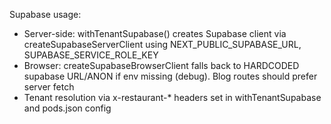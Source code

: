 Supabase usage:
- Server-side: withTenantSupabase() creates Supabase client via createSupabaseServerClient using NEXT_PUBLIC_SUPABASE_URL, SUPABASE_SERVICE_ROLE_KEY
- Browser: createSupabaseBrowserClient falls back to HARDCODED supabase URL/ANON if env missing (debug). Blog routes should prefer server fetch
- Tenant resolution via x-restaurant-* headers set in withTenantSupabase and pods.json config